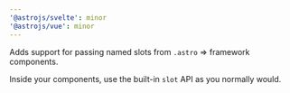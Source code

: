 ```yaml
---
'@astrojs/svelte': minor
'@astrojs/vue': minor
---
```


Adds support for passing named slots from `.astro` => framework components.

Inside your components, use the built-in `slot` API as you normally would.
